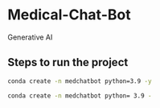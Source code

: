 # Medical-Chat-Bot
Generative AI
## Steps to run the project

```bash
conda create -n medchatbot python=3.9 -y
```

```bash
conda create -n medchatbot python= 3.9 -
```



